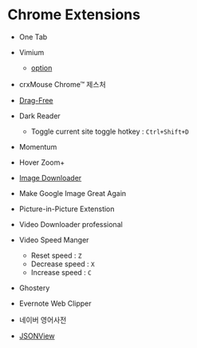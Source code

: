 # Chrome Extensions

- One Tab
- Vimium
  - [option](./vimium-options.json)


- crxMouse Chrome™ 제스처
- [Drag-Free](https://chrome.google.com/webstore/detail/drag-freemouse-drag-mouse/cnfngpgfjllafbghaimjcmailafcdhod)
- Dark Reader  
  - Toggle current site toggle hotkey : `Ctrl+Shift+D`


- Momentum
- Hover Zoom+
- [Image Downloader](https://chrome.google.com/webstore/detail/image-downloader/cnpniohnfphhjihaiiggeabnkjhpaldj)
- Make Google Image Great Again
- Picture-in-Picture Extenstion

- Video Downloader professional
- Video Speed Manger
  - Reset speed : `Z`
  - Decrease speed : `X`
  - Increase speed : `C`

- Ghostery
- Evernote Web Clipper
- 네이버 영어사전

- [JSONView](https://chrome.google.com/webstore/detail/jsonview/chklaanhfefbnpoihckbnefhakgolnmc/related)
